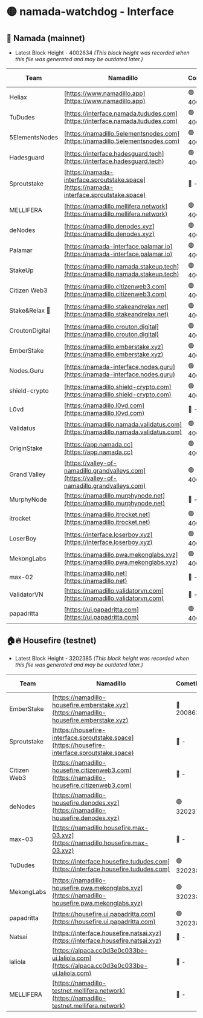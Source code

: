 # 🟡 namada-watchdog - Interface

## 🚀 Namada (mainnet)
- Latest Block Height - 4002634 *(This block height was recorded when this file was generated and may be outdated later.)*

| Team | Namadillo | CometBFT | Indexer | MASP Indexer |
|-|-|-|-|-|
| Heliax | [https://www.namadillo.app](https://www.namadillo.app) | 🟢 4002613 | 🟢 4002612 | 🟢 4002609 |
| TuDudes | [https://interface.namada.tududes.com](https://interface.namada.tududes.com) | 🟢 4002613 | 🟢 4002613 | 🟢 4002609 |
| 5ElementsNodes | [https://namadillo.5elementsnodes.com](https://namadillo.5elementsnodes.com) | 🟢 4002613 | 🟢 4002613 | 🟢 4002609 |
| Hadesguard | [https://interface.hadesguard.tech](https://interface.hadesguard.tech) | 🟢 4002614 | 🟢 4002614 | 🟢 4002609 |
| Sproutstake | [https://namada-interface.sproutstake.space](https://namada-interface.sproutstake.space) | 🔴 - | 🔴 3738134 | 🔴 - |
| MELLIFERA | [https://namadillo.mellifera.network](https://namadillo.mellifera.network) | 🟢 4002617 | 🟢 4002617 | 🔴 3765769 |
| deNodes | [https://namadillo.denodes.xyz](https://namadillo.denodes.xyz) | 🟢 4002618 | 🟢 4002618 | 🟢 4002609 |
| Palamar | [https://namada-interface.palamar.io](https://namada-interface.palamar.io) | 🟢 4002618 | 🟢 4002618 | 🟢 4002609 |
| StakeUp | [https://namadillo.namada.stakeup.tech](https://namadillo.namada.stakeup.tech) | 🟢 4002619 | 🟢 4002619 | 🟢 4002609 |
| Citizen Web3 | [https://namadillo.citizenweb3.com](https://namadillo.citizenweb3.com) | 🟢 4002620 | 🟢 4002619 | 🟢 4002609 |
| Stake&Relax 🦥 | [https://namadillo.stakeandrelax.net](https://namadillo.stakeandrelax.net) | 🟢 4002620 | 🟢 4002620 | 🔴 3765769 |
| CroutonDigital | [https://namadillo.crouton.digital](https://namadillo.crouton.digital) | 🟢 4002621 | 🟢 4002621 | 🟢 4002609 |
| EmberStake | [https://namadillo.emberstake.xyz](https://namadillo.emberstake.xyz) | 🟢 4002621 | 🟢 4002621 | 🟢 4002609 |
| Nodes.Guru | [https://namada-interface.nodes.guru](https://namada-interface.nodes.guru) | 🟢 4002622 | 🟢 4002621 | 🟢 4002609 |
| shield-crypto | [https://namadillo.shield-crypto.com](https://namadillo.shield-crypto.com) | 🟢 4002622 | 🟢 4002622 | 🟢 4002609 |
| L0vd | [https://namadillo.l0vd.com](https://namadillo.l0vd.com) | 🔴 - | 🔴 - | 🔴 - |
| Validatus | [https://namadillo.namada.validatus.com](https://namadillo.namada.validatus.com) | 🟢 4002625 | 🟢 4002625 | 🔴 3819812 |
| OriginStake | [https://app.namada.cc](https://app.namada.cc) | 🟢 4002625 | 🟢 4002625 | 🟢 4002609 |
| Grand Valley | [https://valley-of-namadillo.grandvalleys.com](https://valley-of-namadillo.grandvalleys.com) | 🟢 4002626 | 🟢 4002626 | 🟢 4002609 |
| MurphyNode | [https://namadillo.murphynode.net](https://namadillo.murphynode.net) | 🔴 - | 🔴 - | 🔴 - |
| itrocket | [https://namadillo.itrocket.net](https://namadillo.itrocket.net) | 🟢 4002628 | 🟢 4002628 | 🟢 4002609 |
| LoserBoy | [https://interface.loserboy.xyz](https://interface.loserboy.xyz) | 🟢 4002629 | 🟢 4002629 | 🟢 4002609 |
| MekongLabs | [https://namadillo.pwa.mekonglabs.xyz](https://namadillo.pwa.mekonglabs.xyz) | 🟢 4002629 | 🟢 4002629 | 🟢 4002609 |
| max-02 | [https://namadillo.net](https://namadillo.net) | 🔴 - | 🔴 - | 🔴 - |
| ValidatorVN | [https://namadillo.validatorvn.com](https://namadillo.validatorvn.com) | 🔴 - | 🔴 - | 🔴 - |
| papadritta | [https://ui.papadritta.com](https://ui.papadritta.com) | 🟢 4002634 | 🟢 4002634 | 🔴 - |

## 🏠🔥 Housefire (testnet)
- Latest Block Height - 3202385 *(This block height was recorded when this file was generated and may be outdated later.)*

| Team | Namadillo | CometBFT | Indexer | MASP Indexer |
|-|-|-|-|-|
| EmberStake | [https://namadillo-housefire.emberstake.xyz](https://namadillo-housefire.emberstake.xyz) | 🔴 2008636 | 🔴 - | 🔴 - |
| Sproutstake | [https://housefire-interface.sproutstake.space](https://housefire-interface.sproutstake.space) | 🔴 - | 🔴 - | 🔴 - |
| Citizen Web3 | [https://namadillo-housefire.citizenweb3.com](https://namadillo-housefire.citizenweb3.com) | 🔴 - | 🔴 - | 🔴 - |
| deNodes | [https://namadillo-housefire.denodes.xyz](https://namadillo-housefire.denodes.xyz) | 🟢 3202376 | 🟢 3202376 | 🔴 3198736 |
| max-03 | [https://namadillo.housefire.max-03.xyz](https://namadillo.housefire.max-03.xyz) | 🔴 - | 🔴 - | 🔴 - |
| TuDudes | [https://interface.housefire.tududes.com](https://interface.housefire.tududes.com) | 🟢 3202385 | 🟢 3202385 | 🟢 3202385 |
| MekongLabs | [https://namadillo-housefire.pwa.mekonglabs.xyz](https://namadillo-housefire.pwa.mekonglabs.xyz) | 🟢 3202385 | 🟢 3202385 | 🔴 3198736 |
| papadritta | [https://housefire.ui.papadritta.com](https://housefire.ui.papadritta.com) | 🟢 3202385 | 🟢 3202385 | 🟢 3202385 |
| Natsai | [https://interface.housefire.natsai.xyz](https://interface.housefire.natsai.xyz) | 🔴 - | 🔴 - | 🔴 - |
| laliola | [https://alpaca.cc0d3e0c033be-ui.laliola.com](https://alpaca.cc0d3e0c033be-ui.laliola.com) | 🔴 - | 🔴 - | 🔴 - |
| MELLIFERA | [https://namadillo-testnet.mellifera.network](https://namadillo-testnet.mellifera.network) | 🔴 - | 🔴 2778001 | 🔴 2607259 |

